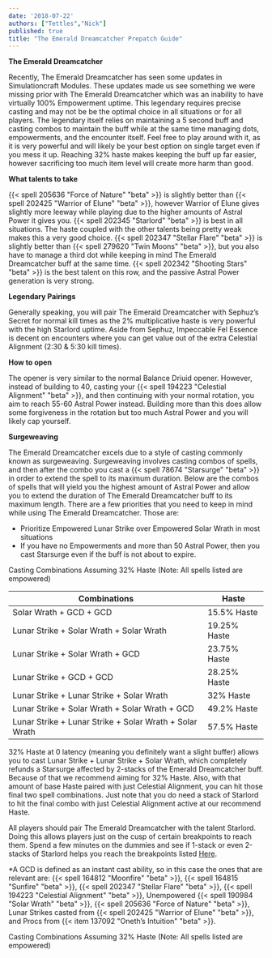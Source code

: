 ```yaml
---
date: '2018-07-22'
authors: ["Tettles","Nick"]
published: true
title: "The Emerald Dreamcatcher Prepatch Guide"
---
```


**The Emerald Dreamcatcher**

Recently, The Emerald Dreamcatcher has seen some updates in Simulationcraft Modules. These updates made us see something we were missing prior with The Emerald Dreamcatcher which was an inability to have virtually 100% Empowerment uptime. This legendary requires precise casting and may not be be the optimal choice in all situations or for all players. The legendary itself relies on maintaining a 5 second buff and casting combos to maintain the buff while at the same time managing dots, empowerments, and the encounter itself. Feel free to play around with it, as it is very powerful and will likely be your best option on single target even if you mess it up. Reaching 32% haste makes keeping the buff up far easier, however sacrificing too much item level will create more harm than good. 

**What talents to take**

{{< spell 205636 "Force of Nature" "beta" >}} is slightly better than {{< spell 202425 "Warrior of Elune" "beta" >}}, however Warrior of Elune gives slightly more leeway while playing due to the higher amounts of Astral Power it gives you.
{{< spell 202345 "Starlord" "beta" >}} is best in all situations. The haste coupled with the other talents being pretty weak makes this a very good choice.
{{< spell 202347 "Stellar Flare" "beta" >}} is slightly better than {{< spell 279620 "Twin Moons" "beta" >}}, but you also have to manage a third dot while keeping in mind The Emerald Dreamcatcher buff at the same time.
{{< spell 202342 "Shooting Stars" "beta" >}} is the best talent on this row, and the passive Astral Power generation is very strong.

**Legendary Pairings**

Generally speaking, you will pair The Emerald Dreamcatcher with Sephuz’s Secret for normal kill times as the 2% multiplicative haste is very powerful with the high Starlord uptime. Aside from Sephuz, Impeccable Fel Essence is decent on encounters where you can get value out of the extra Celestial Alignment (2:30 & 5:30 kill times). 

**How to open**

The opener is very similar to the normal Balance Driuid opener. However, instead of building to 40, casting your {{< spell 194223 "Celestial Alignment" "beta" >}}, and then continuing with your normal rotation, you aim to reach 55-60 Astral Power instead. Building more than this does allow some forgiveness in the rotation but too much Astral Power and you will likely cap yourself.

**Surgeweaving**

The Emerald Dreamcatcher excels due to a style of casting commonly known as surgeweaving. Surgeweaving involves casting combos of spells, and then after the combo you cast a {{< spell 78674 "Starsurge" "beta" >}} in order to extend the spell to its maximum duration. Below are the combos of spells that will yield you the highest amount of Astral Power and allow you to extend the duration of The Emerald Dreamcatcher buff to its maximum length. There are a few priorities that you need to keep in mind while using The Emerald Dreamcatcher. Those are:

- Prioritize Empowered Lunar Strike over Empowered Solar Wrath in most situations
- If you have no Empowerments and more than 50 Astral Power, then you cast Starsurge even if the buff is not about to expire.

Casting Combinations Assuming 32% Haste (Note: All spells listed are empowered)  

|                 Combinations                |   Haste     |
|---------------------------------------------|-------------|
| Solar Wrath + GCD + GCD                     | 15.5% Haste  |
| Lunar Strike + Solar Wrath + Solar Wrath    | 19.25% Haste |
| Lunar Strike + Solar Wrath + GCD            | 23.75% Haste |
| Lunar Strike + GCD + GCD                    | 28.25% Haste |
| Lunar Strike + Lunar Strike + Solar Wrath   | 32% Haste    |
| Lunar Strike + Solar Wrath + Solar Wrath + GCD | 49.2% Haste |
| Lunar Strike + Lunar Strike + Solar Wrath + Solar Wrath | 57.5% Haste |

32% Haste at 0 latency (meaning you definitely want a slight buffer) allows you to cast Lunar Strike + Lunar Strike + Solar Wrath, which completely refunds a Starsurge affected by 2-stacks of the Emerald Dreamcatcher buff. Because of that we recommend aiming for 32% Haste. Also, with that amount of base Haste paired with just Celestial Alignment, you can hit those final two spell combinations. Just note that you do need a stack of Starlord to hit the final combo with just Celestial Alignment active at our recommend Haste. 

All players should pair The Emerald Dreamcatcher with the talent Starlord. Doing this allows players just on the cusp of certain breakpoints to reach them. Spend a few minutes on the dummies and see if 1-stack or even 2-stacks of Starlord helps you reach the breakpoints listed [Here](https://docs.google.com/spreadsheets/d/1F4Xup4FBRC517rkBA6OdzdXw5O1MU5AU37lztQq9Ox8/edit#gid=0).

*A GCD is defined as an instant cast ability, so in this case the ones that are relevant are: {{< spell 164812 "Moonfire" "beta" >}}, {{< spell 164815 "Sunfire" "beta" >}}, {{< spell 202347 "Stellar Flare" "beta" >}}, {{< spell 194223 "Celestial Alignment" "beta" >}}, Unempowered {{< spell 190984 "Solar Wrath" "beta" >}}, {{< spell 205636 "Force of Nature" "beta" >}}, Lunar Strikes casted from {{< spell 202425 "Warrior of Elune" "beta" >}}, and Procs from {{< item 137092 "Oneth’s Intuition" "beta" >}}.



Casting Combinations Assuming 32% Haste (Note: All spells listed are empowered)  



